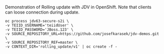 Demonstration of Rolling update with JDV in OpenShift.
Note that clients can loose connection during update. 
```
oc process jdv63-secure-s2i \
-v TEIID_USERNAME='teiidUser' \
-v TEIID_PASSWORD='JBoss.123' \
-v SOURCE_REPOSITORY_URL=https://github.com/josefkarasek/jdv-demos.git \
-v SOURCE_REPOSITORY_REF=master \
-v CONTEXT_DIR='rolling_update/v1' | oc create -f -
```